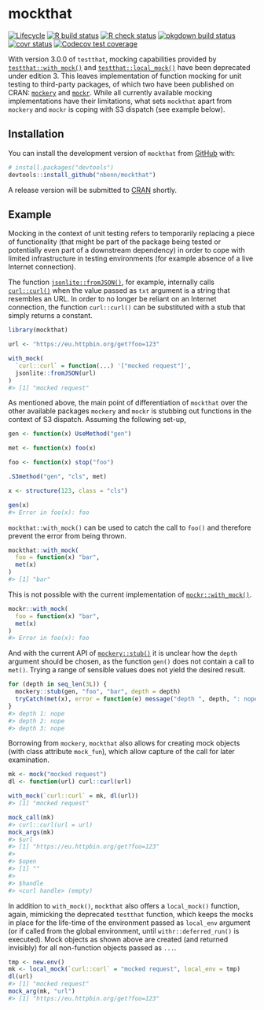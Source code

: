 
<!-- README.md is generated from README.Rmd. Please edit that file -->

# mockthat

<!-- badges: start -->

[![Lifecycle](https://lifecycle.r-lib.org/articles/figures/lifecycle-stable.svg)](https://lifecycle.r-lib.org/articles/stages.html#stable)
[![R build
status](https://github.com/nbenn/mockthat/workflows/build/badge.svg)](https://github.com/nbenn/mockthat/actions?query=workflow%3Abuild)
[![R check
status](https://github.com/nbenn/mockthat/workflows/check/badge.svg)](https://github.com/nbenn/mockthat/actions?query=workflow%3Acheck)
[![pkgdown build
status](https://github.com/nbenn/mockthat/workflows/pkgdown/badge.svg)](https://github.com/nbenn/mockthat/actions?query=workflow%3Apkgdown)
[![covr
status](https://github.com/nbenn/mockthat/workflows/coverage/badge.svg)](https://github.com/nbenn/mockthat/actions?query=workflow%3Acoverage)
[![Codecov test
coverage](https://codecov.io/gh/nbenn/mockthat/branch/master/graph/badge.svg?token=9v2gSCz5K5)](https://codecov.io/gh/nbenn/mockthat)
<!-- badges: end -->

With version 3.0.0 of `testthat`, mocking capabilities provided by
[`testthat::with_mock()`](https://testthat.r-lib.org/reference/with_mock.html)
and
[`testthat::local_mock()`](https://testthat.r-lib.org/reference/with_mock.html)
have been deprecated under edition 3. This leaves implementation of
function mocking for unit testing to third-party packages, of which two
have been published on CRAN:
[`mockery`](https://cran.r-project.org/package=mockery) and
[`mockr`](https://cran.r-project.org/package=mockr). While all currently
available mocking implementations have their limitations, what sets
`mockthat` apart from `mockery` and `mockr` is coping with S3 dispatch
(see example below).

## Installation

You can install the development version of `mockthat` from
[GitHub](https://github.com/) with:

``` r
# install.packages("devtools")
devtools::install_github("nbenn/mockthat")
```

A release version will be submitted to
[CRAN](https://CRAN.R-project.org) shortly.

## Example

Mocking in the context of unit testing refers to temporarily replacing a
piece of functionality (that might be part of the package being tested
or potentially even part of a downstream dependency) in order to cope
with limited infrastructure in testing environments (for example absence
of a live Internet connection).

The function
[`jsonlite::fromJSON()`](https://rdrr.io/cran/jsonlite/man/fromJSON.html),
for example, internally calls
[`curl::curl()`](https://rdrr.io/cran/curl/man/curl.html) when the value
passed as `txt` argument is a string that resembles an URL. In order to
no longer be reliant on an Internet connection, the function
`curl::curl()` can be substituted with a stub that simply returns a
constant.

``` r
library(mockthat)

url <- "https://eu.httpbin.org/get?foo=123"

with_mock(
  `curl::curl` = function(...) '["mocked request"]',
  jsonlite::fromJSON(url)
)
#> [1] "mocked request"
```

As mentioned above, the main point of differentiation of `mockthat` over
the other available packages `mockery` and `mockr` is stubbing out
functions in the context of S3 dispatch. Assuming the following set-up,

``` r
gen <- function(x) UseMethod("gen")

met <- function(x) foo(x)

foo <- function(x) stop("foo")

.S3method("gen", "cls", met)

x <- structure(123, class = "cls")

gen(x)
#> Error in foo(x): foo
```

`mockthat::with_mock()` can be used to catch the call to `foo()` and
therefore prevent the error from being thrown.

``` r
mockthat::with_mock(
  foo = function(x) "bar",
  met(x)
)
#> [1] "bar"
```

This is not possible with the current implementation of
[`mockr::with_mock()`](https://krlmlr.github.io/mockr/reference/with_mock.html).

``` r
mockr::with_mock(
  foo = function(x) "bar",
  met(x)
)
#> Error in foo(x): foo
```

And with the current API of
[`mockery::stub()`](https://rdrr.io/cran/mockery/man/stub.html) it is
unclear how the `depth` argument should be chosen, as the function
`gen()` does not contain a call to `met()`. Trying a range of sensible
values does not yield the desired result.

``` r
for (depth in seq_len(3L)) {
  mockery::stub(gen, "foo", "bar", depth = depth)
  tryCatch(met(x), error = function(e) message("depth ", depth, ": nope"))
}
#> depth 1: nope
#> depth 2: nope
#> depth 3: nope
```

Borrowing from `mockery`, `mockthat` also allows for creating mock
objects (with class attribute `mock_fun`), which allow capture of the
call for later examination.

``` r
mk <- mock("mocked request")
dl <- function(url) curl::curl(url)

with_mock(`curl::curl` = mk, dl(url))
#> [1] "mocked request"

mock_call(mk)
#> curl::curl(url = url)
mock_args(mk)
#> $url
#> [1] "https://eu.httpbin.org/get?foo=123"
#> 
#> $open
#> [1] ""
#> 
#> $handle
#> <curl handle> (empty)
```

In addition to `with_mock()`, `mockthat` also offers a `local_mock()`
function, again, mimicking the deprecated `testthat` function, which
keeps the mocks in place for the life-time of the environment passed as
`local_env` argument (or if called from the global environment, until
`withr::deferred_run()` is executed). Mock objects as shown above are
created (and returned invisibly) for all non-function objects passed as
`...`.

``` r
tmp <- new.env()
mk <- local_mock(`curl::curl` = "mocked request", local_env = tmp)
dl(url)
#> [1] "mocked request"
mock_arg(mk, "url")
#> [1] "https://eu.httpbin.org/get?foo=123"
```
